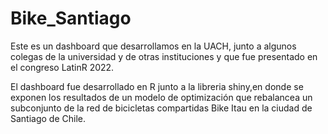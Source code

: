 # Bike_Santiago
Este es un dashboard que desarrollamos en la UACH, junto a algunos colegas de la universidad y de otras instituciones y que fue presentado en el congreso LatinR 2022.

El dashboard fue desarrollado en R junto a la libreria shiny,en donde se exponen los resultados de un modelo de optimización que rebalancea un subconjunto de la red de bicicletas compartidas Bike Itau en la ciudad de Santiago de Chile.
